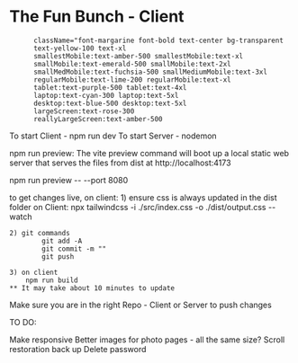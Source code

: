 # The Fun Bunch - Client

          className="font-margarine font-bold text-center bg-transparent 
          text-yellow-100 text-xl 
          smallestMobile:text-amber-500 smallestMobile:text-xl 
          smallMobile:text-emerald-500 smallMobile:text-2xl
          smallMedMobile:text-fuchsia-500 smallMediumMobile:text-3xl
          regularMobile:text-lime-200 regularMobile:text-xl
          tablet:text-purple-500 tablet:text-4xl
          laptop:text-cyan-300 laptop:text-5xl
          desktop:text-blue-500 desktop:text-5xl
          largeScreen:text-rose-300
          reallyLargeScreen:text-amber-500

To start Client - npm run dev
To start Server - nodemon

npm run preview: The vite preview command will boot up a local static web server that serves the files from dist at http://localhost:4173 

npm run preview -- --port 8080

to get changes live, on client:
    1) ensure css is always updated in the dist folder on Client:
        npx tailwindcss -i ./src/index.css -o ./dist/output.css --watch

    2) git commands
            git add -A
            git commit -m ""
            git push
    
    3) on client
        npm run build
    ** It may take about 10 minutes to update

Make sure you are in the right Repo - Client or Server to push changes 

TO DO:

Make responsive
Better images for photo pages - all the same size?
Scroll restoration
back up
Delete password

